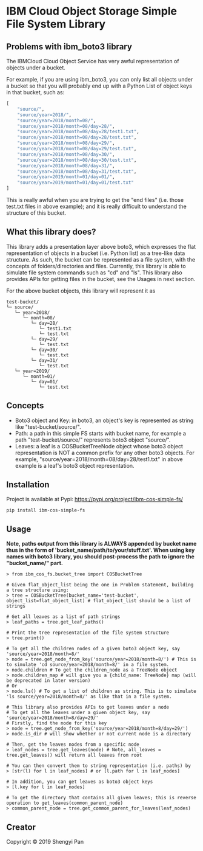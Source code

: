 # IBM Cloud Object Storage Simple File System Library

## Problems with ibm_boto3 library
The IBMCloud Cloud Object Service has very awful representation of objects under a bucket.

For example, if you are using ibm_boto3, you can only list all objects under a bucket so that you will probably end up 
with a Python List of object keys in that bucket, such as:

```python
[
    "source/",
    "source/year=2018/",
    "source/year=2018/month=08/",
    "source/year=2018/month=08/day=28/",
    "source/year=2018/month=08/day=28/test1.txt",
    "source/year=2018/month=08/day=28/test.txt",
    "source/year=2018/month=08/day=29/",
    "source/year=2018/month=08/day=29/test.txt",
    "source/year=2018/month=08/day=30/",
    "source/year=2018/month=08/day=30/test.txt",
    "source/year=2018/month=08/day=31/",
    "source/year=2018/month=08/day=31/test.txt",
    "source/year=2019/month=01/day=01/",
    "source/year=2019/month=01/day=01/test.txt" 
]
```

This is really awful when you are trying to get the "end files" (i.e. those test.txt files in above example); and it is really difficult to understand the structure of this bucket.

## What this library does?
This library adds a presentation layer above boto3, which expresses the flat representation of objects in a bucket (i.e. Python list) as a tree-like data structure. As such, the bucket 
can be represented as a file system, with the concepts of folders/directories and files. Currently, this library is able to simulate file
system commands such as "cd" and "ls". This library also provides APIs for getting files in the bucket, see the Usages in next section.

For the above bucket objects, this library will represent it as

```
test-bucket/ 
└─ source/ 
   └─ year=2018/ 
      └─ month=08/ 
         └─ day=28/ 
            └─ test1.txt 
            └─ test.txt 
         └─ day=29/ 
            └─ test.txt 
         └─ day=30/ 
            └─ test.txt 
         └─ day=31/ 
            └─ test.txt 
   └─ year=2019/ 
      └─ month=01/ 
         └─ day=01/ 
            └─ test.txt
```

## Concepts
* Boto3 object and Key: in boto3, an object's key is represented as string like "test-bucket/source/".
* Path: a path in this simple FS starts with bucket name, for example a path "test-bucket/source/" represents boto3 object "source/".
* Leaves: a leaf is a COSBucketTreeNode object whose boto3 object representation is NOT a common prefix for any other boto3 objects. For example, "source/year=2018/month=08/day=28/test1.txt" in above example is a leaf's boto3 object representation.

## Installation
Project is available at Pypi: https://pypi.org/project/ibm-cos-simple-fs/
```
pip install ibm-cos-simple-fs
```

## Usage
**Note, paths output from this library is ALWAYS appended by bucket name thus in the form of 'bucket_name/path/to/your/stuff.txt'.
When using key names with boto3 library, you should post-process the path to ignore the "bucket_name/" part.**
```
> from ibm_cos_fs.bucket_tree import COSBucketTree

# Given flat_object_list being the one in Problem statement, building a tree structure using:
> tree = COSBucketTree(bucket_name='test-bucket', object_list=flat_object_list) # flat_object_list should be a list of strings

# Get all leaves as a list of path strings
> leaf_paths = tree.get_leaf_paths()

# Print the tree representation of the file system structure
> tree.print() 

# To get all the children nodes of a given boto3 object key, say 'source/year=2018/month=8/'
> node = tree.get_node_from_key('source/year=2018/month=8/') # This is to simulate 'cd source/year=2018/month=8/' in a file system.
> node.children # To get the children_node as a TreeNode object
> node.children_map # will give you a {child_name: TreeNode} map (will be deprecated in later version)
# Or
> node.ls() # To get a list of children as string. This is to simulate 'ls source/year=2018/month=8/' as like that in a file system.

# This library also provides APIs to get leaves under a node
# To get all the leaves under a given object key, say 'source/year=2018/month=8/day=29/'
# Firstly, find the node for this key
> node = tree.get_node_from_key('source/year=2018/month=8/day=29/') 
> node.is_dir # will show whether or not current node is a directory

# Then, get the leaves nodes from a specific node
> leaf_nodes = tree.get_leaves(node) # Note, all_leaves = tree.get_leaves() will return all leaves from root

# You can then convert them to string representation (i.e. paths) by
> [str(l) for l in leaf_nodes] # or [l.path for l in leaf_nodes]

# In addition, you can get leaves as boto3 object keys
> [l.key for l in leaf_nodes]

# To get the directory that contains all given leaves; this is reverse operation to get_leaves(common_parent_node)
> common_parent_node = tree.get_common_parent_for_leaves(leaf_nodes)
```

## Creator
Copyright © 2019 Shengyi Pan
